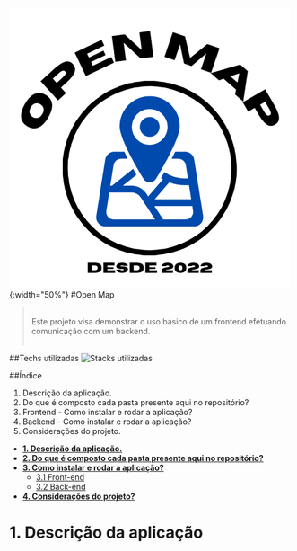 ![OpenMap Logo](OpenmapFront/public/images/logoxl.png){:width="50%"}
#Open Map
><br>
>Este projeto visa demonstrar o uso básico de um frontend efetuando comunicação com um backend.
><br><br>
>


##Techs utilizadas
![Stacks utilizadas](../OpenMap/OpenmapFront/public/images/Stacks%20Display.png)


##Índice

1. Descrição da aplicação. 
2. Do que é composto cada pasta presente aqui no repositório? 
3. Frontend - Como instalar e rodar a aplicação?
4. Backend - Como instalar e rodar a aplicação?
5. Considerações do projeto. 
   
- [**1.  Descrição da aplicação.**](#1-Descrição-da-aplicação) 
- [**2.  Do que é composto cada pasta presente aqui no repositório?**](#2-Composição) 
- [**3.  Como instalar e rodar a aplicação?**](#3-Instructions)
  -  [3.1 Front-end](#31-Frontend)
  -  [3.2 Back-end](#32-Backend)
- [**4.  Considerações do projeto?**](#4-Considerations)
  
# 1. Descrição da aplicação